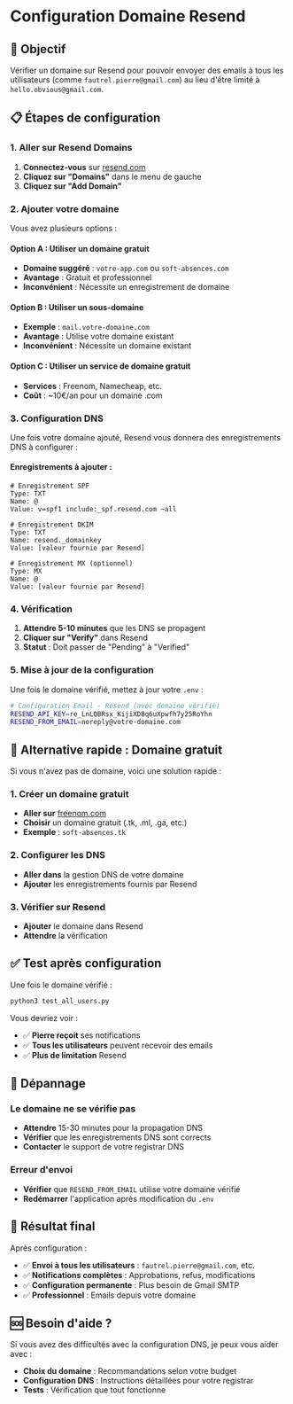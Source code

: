 # Configuration Domaine Resend

## 🎯 Objectif

Vérifier un domaine sur Resend pour pouvoir envoyer des emails à tous les utilisateurs (comme `fautrel.pierre@gmail.com`) au lieu d'être limité à `hello.obvious@gmail.com`.

## 📋 Étapes de configuration

### 1. Aller sur Resend Domains

1. **Connectez-vous** sur [resend.com](https://resend.com)
2. **Cliquez sur "Domains"** dans le menu de gauche
3. **Cliquez sur "Add Domain"**

### 2. Ajouter votre domaine

Vous avez plusieurs options :

#### Option A : Utiliser un domaine gratuit
- **Domaine suggéré** : `votre-app.com` ou `soft-absences.com`
- **Avantage** : Gratuit et professionnel
- **Inconvénient** : Nécessite un enregistrement de domaine

#### Option B : Utiliser un sous-domaine
- **Exemple** : `mail.votre-domaine.com`
- **Avantage** : Utilise votre domaine existant
- **Inconvénient** : Nécessite un domaine existant

#### Option C : Utiliser un service de domaine gratuit
- **Services** : Freenom, Namecheap, etc.
- **Coût** : ~10€/an pour un domaine .com

### 3. Configuration DNS

Une fois votre domaine ajouté, Resend vous donnera des enregistrements DNS à configurer :

#### Enregistrements à ajouter :

```dns
# Enregistrement SPF
Type: TXT
Name: @
Value: v=spf1 include:_spf.resend.com ~all

# Enregistrement DKIM
Type: TXT
Name: resend._domainkey
Value: [valeur fournie par Resend]

# Enregistrement MX (optionnel)
Type: MX
Name: @
Value: [valeur fournie par Resend]
```

### 4. Vérification

1. **Attendre 5-10 minutes** que les DNS se propagent
2. **Cliquer sur "Verify"** dans Resend
3. **Statut** : Doit passer de "Pending" à "Verified"

### 5. Mise à jour de la configuration

Une fois le domaine vérifié, mettez à jour votre `.env` :

```bash
# Configuration Email - Resend (avec domaine vérifié)
RESEND_API_KEY=re_LnLQBRsx_KijiXD8q6uXpwfh7y25RoYhn
RESEND_FROM_EMAIL=noreply@votre-domaine.com
```

## 🚀 Alternative rapide : Domaine gratuit

Si vous n'avez pas de domaine, voici une solution rapide :

### 1. Créer un domaine gratuit
- **Aller sur** [freenom.com](https://freenom.com)
- **Choisir** un domaine gratuit (.tk, .ml, .ga, etc.)
- **Exemple** : `soft-absences.tk`

### 2. Configurer les DNS
- **Aller dans** la gestion DNS de votre domaine
- **Ajouter** les enregistrements fournis par Resend

### 3. Vérifier sur Resend
- **Ajouter** le domaine dans Resend
- **Attendre** la vérification

## ✅ Test après configuration

Une fois le domaine vérifié :

```bash
python3 test_all_users.py
```

Vous devriez voir :
- ✅ **Pierre reçoit** ses notifications
- ✅ **Tous les utilisateurs** peuvent recevoir des emails
- ✅ **Plus de limitation** Resend

## 🔧 Dépannage

### Le domaine ne se vérifie pas
- **Attendre** 15-30 minutes pour la propagation DNS
- **Vérifier** que les enregistrements DNS sont corrects
- **Contacter** le support de votre registrar DNS

### Erreur d'envoi
- **Vérifier** que `RESEND_FROM_EMAIL` utilise votre domaine vérifié
- **Redémarrer** l'application après modification du `.env`

## 📧 Résultat final

Après configuration :
- ✅ **Envoi à tous les utilisateurs** : `fautrel.pierre@gmail.com`, etc.
- ✅ **Notifications complètes** : Approbations, refus, modifications
- ✅ **Configuration permanente** : Plus besoin de Gmail SMTP
- ✅ **Professionnel** : Emails depuis votre domaine

## 🆘 Besoin d'aide ?

Si vous avez des difficultés avec la configuration DNS, je peux vous aider avec :
- **Choix du domaine** : Recommandations selon votre budget
- **Configuration DNS** : Instructions détaillées pour votre registrar
- **Tests** : Vérification que tout fonctionne 